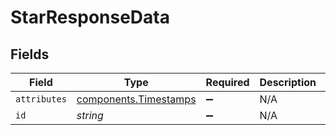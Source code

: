 # StarResponseData


## Fields

| Field                                                                 | Type                                                                  | Required                                                              | Description                                                           | Example                                                               |
| --------------------------------------------------------------------- | --------------------------------------------------------------------- | --------------------------------------------------------------------- | --------------------------------------------------------------------- | --------------------------------------------------------------------- |
| `attributes`                                                          | [components.Timestamps](../../../sdk/models/components/timestamps.md) | :heavy_minus_sign:                                                    | N/A                                                                   |                                                                       |
| `id`                                                                  | *string*                                                              | :heavy_minus_sign:                                                    | N/A                                                                   | 3krg2uUGZzb2W9Euo4moOY                                                |